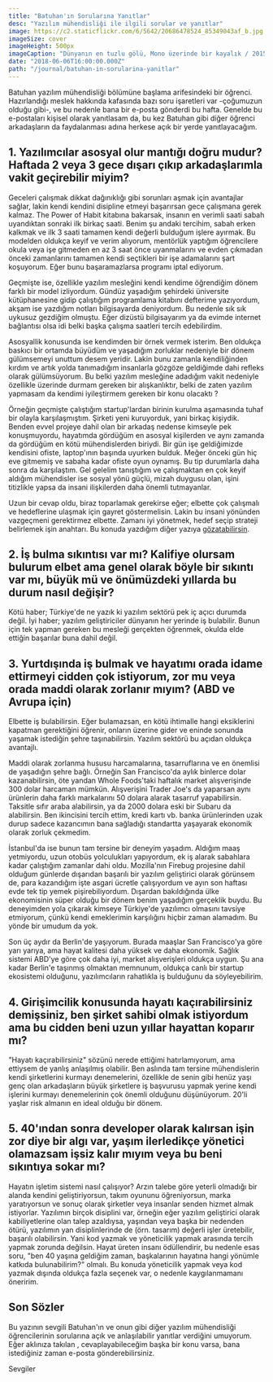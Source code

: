 ```yaml
---
title: "Batuhan'ın Sorularına Yanıtlar"
desc: "Yazılım mühendisliği ile ilgili sorular ve yanıtlar"
image: https://c2.staticflickr.com/6/5642/20686478524_85349043af_b.jpg
imageSize: cover
imageHeight: 500px
imageCaption: "Dünyanın en tuzlu gölü, Mono üzerinde bir kayalık / 2015"
date: "2018-06-06T16:00:00.000Z"
path: "/journal/batuhan-in-sorularina-yanitlar"
---
```


Batuhan yazılım mühendisliği bölümüne başlama arifesindeki bir öğrenci. Hazırlandığı meslek hakkında kafasında
bazı soru işaretleri var -çoğumuzun olduğu gibi-, ve bu nedenle bana bir e-posta gönderdi bu hafta. Genelde bu
e-postaları kişisel olarak yanıtlasam da, bu kez Batuhan gibi diğer öğrenci arkadaşların da faydalanması adına
herkese açık bir yerde yanıtlayacağım.

## 1. Yazılımcılar asosyal olur mantığı doğru mudur? Haftada 2 veya 3 gece dışarı çıkıp arkadaşlarımla vakit geçirebilir miyim?

Geceleri çalışmak dikkat dağınıklığı gibi sorunları aşmak için avantajlar sağlar, lakin kendi kendini
disipline etmeyi başarırsan gece çalışmana gerek kalmaz. The Power of Habit kitabına bakarsak,
insanın en verimli saati sabah uyandıktan sonraki ilk birkaç saati. Benim şu andaki tercihim, sabah erken kalkmak
ve ilk 3 saati tamamen kendi değerli bulduğum işlere ayırmak. Bu modelden oldukça keyif ve verim alıyorum,
mentörlük yaptığım öğrencilere okula veya işe gitmeden en az 3 saat önce uyanmalarını ve evden çıkmadan önceki
zamanlarını tamamen kendi seçtikleri bir işe adamalarını şart koşuyorum. Eğer bunu başaramazlarsa programı iptal ediyorum.

Geçmişte ise, özellikle yazılım mesleğini kendi kendime öğrendiğim dönem farklı bir model izliyordum. Gündüz
yaşadığım şehirdeki üniversite kütüphanesine gidip çalıştığım programlama kitabını defterime yazıyordum, akşam
ise yazdığım notları bilgisayarda deniyordum. Bu nedenle sık sık uykusuz gezdiğim olmuştu. Eğer dizüstü bilgisayarım
ya da evimde internet bağlantısı olsa idi belki başka çalışma saatleri tercih edebilirdim.

Asosyallik konusunda ise kendimden bir örnek vermek isterim. Ben oldukça baskıcı bir ortamda büyüdüm ve
yaşadığım zorluklar nedeniyle bir dönem gülümsemeyi unuttum desem yeridir. Lakin bunu zamanla kendiliğinden
kırdım ve artık yolda tanımadığım insanlarla gözgöze geldiğimde dahi refleks olarak gülümsüyorum. Bu belki yazılım mesleğine
adadığım vakit nedeniyle özellikle üzerinde durmam gereken bir alışkanlıktır, belki de zaten yazılım yapmasam da
kendimi iyileştirmem gereken bir konu olacaktı ?

Örneğin geçmişte çalıştığım startup'lardan birinin kurulma aşamasında tuhaf bir olayla karşılaşmıştım. Şirketi
yeni kuruyorduk, yani birkaç kişiydik. Benden evvel projeye dahil olan bir arkadaş nedense kimseyle
pek konuşmuyordu, hayatımda gördüğüm en asosyal kişilerden ve aynı zamanda da gördüğüm en kötü mühendislerden
biriydi. Bir gün işe geldiğimizde kendisini ofiste, laptop'ının başında uyurken bulduk. Meğer önceki gün
hiç eve gitmemiş ve sabaha kadar ofiste oyun oynamış. Bu tip durumlarla daha sonra da karşılaştım. Gel gelelim
tanıştığım ve çalışmaktan en çok keyif aldığım mühendisler ise sosyal yönü güçlü, mizah duygusu olan,
işini titizlikle yapsa da insani ilişkilerden daha önemli tutmayanlar.

Uzun bir cevap oldu, biraz toparlamak gerekirse eğer; elbette çok çalışmalı ve hedeflerine ulaşmak için
gayret göstermelisin. Lakin bu insani yönünden vazgeçmeni gerektirmez elbette. Zamanı iyi yönetmek, hedef seçip
strateji belirlemek işin anahtarı. Bu konuda yazdığım diğer yazıya [gözatabilirsin](http://azer.bike/journal/gelecegin-yazilimcilari-icin-hayatta-kalma-rehberi#cok-calismak).


## 2. İş bulma sıkıntısı var mı? Kalifiye olursam bulurum elbet ama genel olarak böyle bir sıkıntı var mı, büyük mü ve önümüzdeki yıllarda bu durum nasıl değişir?

Kötü haber; Türkiye'de ne yazık ki yazılım sektörü pek iç açıcı durumda değil. İyi haber; yazılım geliştiriciler dünyanın
her yerinde iş bulabilir. Bunun için tek yapman gereken bu mesleği gerçekten öğrenmek, okulda elde ettiğin başarılar buna dahil değil.

## 3. Yurtdışında iş bulmak ve hayatımı orada idame ettirmeyi cidden çok istiyorum, zor mu veya orada maddi olarak zorlanır mıyım? (ABD ve Avrupa için)

Elbette iş bulabilirsin. Eğer bulamazsan, en kötü ihtimalle hangi eksiklerini kapatman gerektiğini öğrenir, onların üzerine gider ve eninde sonunda
yaşamak istediğin şehre taşınabilirsin. Yazılım sektörü bu açıdan oldukça avantajlı.

Maddi olarak zorlanma hususu harcamalarına, tasarruflarına ve en önemlisi de yaşadığın şehre bağlı. Örneğin San Francisco'da aylık binlerce dolar kazanabilirsin,
öte yandan  Whole Foods'taki haftalık market alışverişinde 300 dolar harcaman mümkün. Alışverişini Trader Joe's da yaparsan aynı ürünlerin
daha farklı markalarını 50 dolara alarak tasarruf yapabilirsin. Taksitle sıfır araba alabilirsin, ya da 2000 dolara eski bir Subaru da alabilirsin.
Ben ikincisini tercih ettim, kredi kartı vb. banka ürünlerinden uzak durup sadece kazancımın bana sağladığı standartta yaşayarak ekonomik olarak zorluk çekmedim.

İstanbul'da ise bunun tam tersine bir deneyim yaşadım. Aldığım maaş yetmiyordu, uzun otobüs yolculukları yapıyordum, ek iş alarak sabahlara kadar
çalıştığım zamanlar dahi oldu. Mozilla'nın Firebug projesine dahil olduğum günlerde dışarıdan başarılı bir yazılım geliştirici olarak görünsem de,
para kazandığım işte asgari ücretle çalışıyordum ve ayın son haftası evde tek tip yemek
pişirebiliyordum. Dışardan bakıldığında ülke ekonomisinin süper olduğu bir dönem benim yaşadığım gerçeklik buydu. Bu deneyimden yola çıkarak
kimseye Türkiye'de yazılımcı olmasını tavsiye etmiyorum, çünkü kendi emeklerimin karşılığını hiçbir zaman alamadım. Bu yönde bir umudum da yok.

Son üç aydır da Berlin'de yaşıyorum. Burada maaşlar San Francisco'ya göre yarı yarıya, ama hayat kalitesi daha yüksek ve daha ekonomik. Sağlık sistemi
ABD'ye göre çok daha iyi, market alışverişleri oldukça uygun. Şu ana kadar Berlin'e taşınmış olmaktan memnunum, oldukça canlı bir startup ekosistemi olduğunu,
yazılımcıların rahatlıkla iş bulduğunu da söyleyebilirim.

## 4. Girişimcilik konusunda hayatı kaçırabilirsiniz demişsiniz, ben şirket sahibi olmak istiyordum ama bu cidden beni uzun yıllar hayattan koparır mı?

"Hayatı kaçırabilirsiniz" sözünü nerede ettiğimi hatırlamıyorum, ama ettiysem de yanlış anlaşılmış olabilir. Ben aslında tam tersine
mühendislerin kendi şirketlerini kurmayı denemelerini, özellikle de senin gibi henüz yaşı genç olan arkadaşların büyük şirketlere iş
başvurusu yapmak yerine kendi işlerini kurmayı denemelerinin çok önemli olduğunu düşünüyorum. 20'li yaşlar risk almanın
en ideal olduğu bir dönem.

## 5. 40'ından sonra developer olarak kalırsan işin zor diye bir algı var, yaşım ilerledikçe yönetici olamazsam işsiz kalır mıyım veya bu beni sıkıntıya sokar mı?

Hayatın işletim sistemi nasıl çalışıyor? Arzın talebe göre yeterli olmadığı bir alanda kendini geliştiriyorsun, takım oyununu öğreniyorsun, marka yaratıyorsun
ve sonuç olarak şirketler veya insanlar senden hizmet almak istiyorlar. Yazılımın birçok disiplini var, örneğin eğer yazılım geliştirici olarak kabiliyetlerine olan talep
azaldıysa, yaşından veya başka bir nedenden ötürü, yazılımın yan disiplinlerinde de (örn. tasarım) değerli işler üretebilir, başarılı olabilirsin. Yani kod yazmak ve yöneticilik
yapmak arasında tercih yapmak zorunda değilsin. Hayat üreten insanı ödüllendirir, bu nedenle esas soru, "ben 40 yaşına geldiğim zaman, başkalarının hayatına hangi yönümle katkıda bulunabilirim?"
olmalı. Bu konuda yöneticilik yapmak veya kod yazmak dışında oldukça fazla seçenek var, o nedenle kaygılanmamanı öneririm.

## Son Sözler

Bu yazının sevgili Batuhan'ın ve onun gibi diğer yazılım mühendisliği öğrencilerinin sorularına açık ve anlaşılabilir yanıtlar verdiğini umuyorum. Eğer aklınıza takılan , cevaplayabileceğim başka bir konu varsa,
bana istediğiniz zaman e-posta gönderebilirsiniz.

Sevgiler
